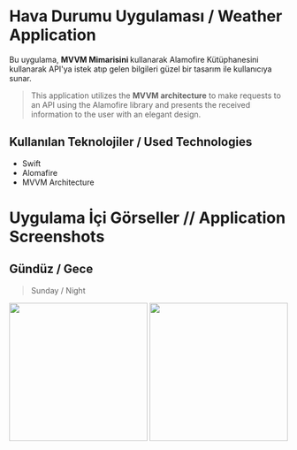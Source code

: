 
 
# Hava Durumu Uygulaması / Weather Application

Bu uygulama, <b> MVVM Mimarisini  </b> kullanarak Alamofire Kütüphanesini kullanarak API'ya istek atıp gelen bilgileri güzel bir tasarım ile kullanıcıya sunar.

> This application utilizes the <b>MVVM architecture</b> to make requests to an API using the Alamofire library and presents the received information to the user with an elegant design.

## Kullanılan Teknolojiler / Used Technologies

- Swift
- Alomafire
- MVVM Architecture

# Uygulama İçi Görseller  // Application Screenshots

## Gündüz / Gece               
>  Sunday / Night

<img src="https://i.hizliresim.com/masqnk4.png" width="250"> <img src="https://i.hizliresim.com/g8l4aqp.png" width="250">




